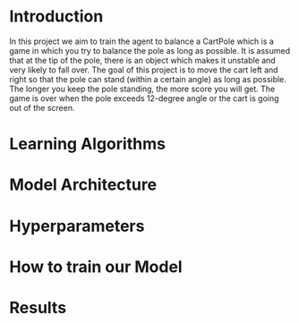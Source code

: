 # Introduction
In this project we aim to train the agent to balance a CartPole which is a game in which you try to balance the pole as long as possible. It is assumed that at the tip of the pole, there is an object which makes it unstable and very likely to fall over. The goal of this project is to move the cart left and right so that the pole can stand (within a certain angle) as long as possible.
The longer you keep the pole standing, the more score you will get. The game is over when the pole exceeds 12-degree angle or the cart is going out of the screen.
# Learning Algorithms 

# Model Architecture
# Hyperparameters
# How to train our Model
# Results
